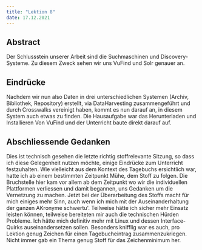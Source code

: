```yaml
---
title: "Lektion 8"
date: 17.12.2021
---
```


## Abstract
Der Schlussstein unserer Arbeit sind die Suchmaschinen und Discovery-Systeme. Zu diesem Zweck sehen wir uns VuFind und Solr genauer an. 
## Eindrücke
Nachdem wir nun also Daten in drei unterschiedlichen Systemen (Archiv, Bibliothek, Repository) erstellt, via DataHarvesting zusammengeführt und durch Crosswalks vereinigt haben, 
kommt es nun darauf an, in diesem System auch etwas zu finden. Die Hausaufgabe war das Herunterladen und Installieren Von VuFind und der Unterricht baute direkt darauf auf.

## Abschliessende Gedanken
Dies ist technisch gesehen die letzte richtig stoffrelevante Sitzung, so dass ich diese Gelegenheit nutzen möchte, einige Eindrücke zum Unterricht festzuhalten.
Wie vielleicht aus dem Kontext des Tagebuchs ersichtlich war, hatte ich ab einem bestimmten Zeitpunkt Mühe, dem Stoff zu folgen.
Die Bruchstelle hier kam vor allem ab dem Zeitpunkt wo wir die individuellen Plattformen verliessen und damit begannen, uns Gedanken um die Vernetzung zu machen.
Jetzt bei der Überarbeitung des Stoffs macht für mich einiges mehr Sinn, auch wenn ich mich mit der Auseinanderhaltung der ganzen AKronyme schwertu'.
Teilweise hätte ich sicher mehr Einsatz leisten können, teilweise bereiteten mir auch die technischen Hürden Probleme. 
Ich hätte mich definitiv mehr mit Linux und dessen Interface-Quirks auseinandersetzen sollen. 
Besonders knifflig war es auch, pro Lektion genug Zeichen für einen Tagebucheintrag zusammenzukriegen. Nicht immer gab ein Thema genug Stoff für das Zeichenminimum her.
